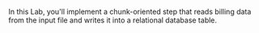 In this Lab, you'll implement a chunk-oriented step that reads billing data from the input file and writes it into a relational database table.
